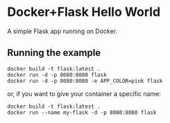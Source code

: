 # Docker+Flask Hello World
A simple Flask app running on Docker.

## Running the example

```shell
docker build -t flask:latest .
docker run -d -p 8080:8080 flask
docker run -d -p 8080:8080 -e APP_COLOR=pink flask
```

or, if you want to give your container a specific name:

```shell
docker build -t flask:latest .
docker run --name my-flask -d -p 8080:8080 flask
```